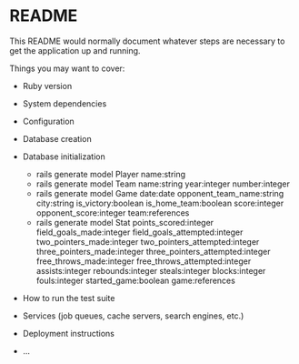 # README

This README would normally document whatever steps are necessary to get the
application up and running.

Things you may want to cover:

* Ruby version

* System dependencies

* Configuration

* Database creation

* Database initialization
    - rails generate model Player name:string 
    - rails generate model Team name:string year:integer number:integer
    - rails generate model Game date:date opponent_team_name:string city:string is_victory:boolean is_home_team:boolean score:integer opponent_score:integer team:references
    - rails generate model Stat points_scored:integer field_goals_made:integer field_goals_attempted:integer two_pointers_made:integer two_pointers_attempted:integer three_pointers_made:integer three_pointers_attempted:integer free_throws_made:integer free_throws_attempted:integer assists:integer rebounds:integer steals:integer blocks:integer fouls:integer started_game:boolean game:references


* How to run the test suite

* Services (job queues, cache servers, search engines, etc.)

* Deployment instructions

* ...

